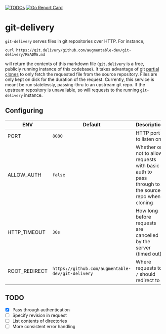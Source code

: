 [![TODOs](https://badgen.net/https/api.tickgit.com/badgen/github.com/augmentable-dev/git-delivery?branch=main)](https://www.tickgit.com/browse?repo=github.com/augmentable-dev/git-delivery&branch=main)
[![Go Report Card](https://goreportcard.com/badge/github.com/augmentable-dev/git-delivery)](https://goreportcard.com/report/github.com/augmentable-dev/git-delivery)

# git-delivery

`git-delivery` serves files in git repositories over HTTP.
For instance,

```
curl https://git.delivery/github.com/augmentable-dev/git-delivery/README.md
```

will return the contents of this markdown file (`git.delivery` is a free, publicly running instance of this codebase).
It takes advantage of git [partial clones](https://git-scm.com/docs/partial-clone) to only fetch the requested file from the source repository.
Files are only kept on disk for the duration of the request. 
Currently, this service is meant be run statelessly, passing-thru to an upstream git repo.
If the upstream repository is unavailable, so will requests to the running `git-delivery` instance.

## Configuring

| ENV           | Default                                           | Description                                                                                      |
|---------------|---------------------------------------------------|--------------------------------------------------------------------------------------------------|
| PORT          | `8080`                                            | HTTP port to listen on                                                                           |
| ALLOW_AUTH    | `false`                                           | Whether or not to allow requests with basic auth to pass through to the source repo when cloning |
| HTTP_TIMEOUT  | `30s`                                             | How long before requests are cancelled by the server (timed out)                                 |
| ROOT_REDIRECT | `https://github.com/augmentable-dev/git-delivery` | Where requests to `/` should redirect to                                                         |

## TODO

- [x] Pass through authentication
- [ ] Specify revision in request
- [ ] List contents of directories
- [ ] More consistent error handling
